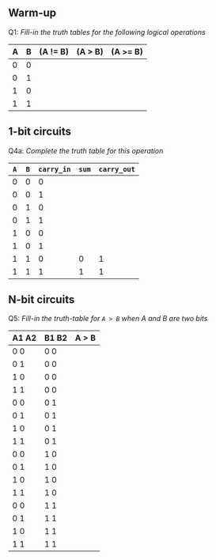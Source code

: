 ## Warm-up
Q1: _Fill-in the truth tables for the following logical operations_

| A | B | (A != B) | (A > B) | (A >= B) |
| - | - | -------- | ------- | -------- |
| 0 | 0 |          |         |          |
| 0 | 1 |          |         |          |
| 1 | 0 |          |         |          |
| 1 | 1 |          |         |          |

<div style="page-break-after:always;"></div>

## 1-bit circuits
Q4a: _Complete the truth table for this operation_

| `A` | `B` | `carry_in` | `sum` | `carry_out` |
|-----|-----|------------|-------|-------------|
|  0  |  0  |     0      |       |             |
|  0  |  0  |     1      |       |             |
|  0  |  1  |     0      |       |             |
|  0  |  1  |     1      |       |             |
|  1  |  0  |     0      |       |             |
|  1  |  0  |     1      |       |             |
|  1  |  1  |     0      |   0   |      1      |
|  1  |  1  |     1      |   1   |      1      |

<div style="page-break-after:always;"></div>

## N-bit circuits
Q5: _Fill-in the truth-table for `A > B` when A and B are two bits_

| A1 A2 | B1 B2 | A > B |
| ----- | ----- | ----- |
| 0   0 | 0   0 |       |
| 0   1 | 0   0 |       |
| 1   0 | 0   0 |       |
| 1   1 | 0   0 |       |
| 0   0 | 0   1 |       |
| 0   1 | 0   1 |       |
| 1   0 | 0   1 |       |
| 1   1 | 0   1 |       |
| 0   0 | 1   0 |       |
| 0   1 | 1   0 |       |
| 1   0 | 1   0 |       |
| 1   1 | 1   0 |       |
| 0   0 | 1   1 |       |
| 0   1 | 1   1 |       |
| 1   0 | 1   1 |       |
| 1   1 | 1   1 |       |